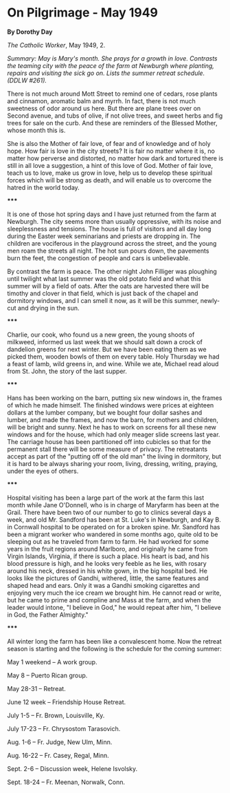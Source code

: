 On Pilgrimage - May 1949
========================

**By Dorothy Day**

*The Catholic Worker*, May 1949, 2.

*Summary: May is Mary's month. She prays for a growth in love. Contrasts
the teaming city with the peace of the farm at Newburgh where planting,
repairs and visiting the sick go on. Lists the summer retreat schedule.
(DDLW \#261).*

There is not much around Mott Street to remind one of cedars, rose
plants and cinnamon, aromatic balm and myrrh. In fact, there is not much
sweetness of odor around us here. But there are plane trees over on
Second avenue, and tubs of olive, if not olive trees, and sweet herbs
and fig trees for sale on the curb. And these are reminders of the
Blessed Mother, whose month this is.

She is also the Mother of fair love, of fear and of knowledge and of
holy hope. How fair is love in the city streets? It is fair no matter
where it is, no matter how perverse and distorted, no matter how dark
and tortured there is still in all love a suggestion, a hint of this
love of God. Mother of fair love, teach us to love, make us grow in
love, help us to develop these spiritual forces which will be strong as
death, and will enable us to overcome the hatred in the world today.

**\*\*\***

It is one of those hot spring days and I have just returned from the
farm at Newburgh. The city seems more than usually oppressive, with its
noise and sleeplessness and tensions. The house is full of visitors and
all day long during the Easter week seminarians and priests are dropping
in. The children are vociferous in the playground across the street, and
the young men roam the streets all night. The hot sun pours down, the
pavements burn the feet, the congestion of people and cars is
unbelievable.

By contrast the farm is peace. The other night John Filliger was
ploughing until twilight what last summer was the old potato field and
what this summer will by a field of oats. After the oats are harvested
there will be timothy and clover in that field, which is just back of
the chapel and dormitory windows, and I can smell it now, as it will be
this summer, newly-cut and drying in the sun.

**\*\*\***

Charlie, our cook, who found us a new green, the young shoots of
milkweed, informed us last week that we should salt down a crock of
dandelion greens for next winter. But we have been eating them as we
picked them, wooden bowls of them on every table. Holy Thursday we had a
feast of lamb, wild greens in, and wine. While we ate, Michael read
aloud from St. John, the story of the last supper.

**\*\*\***

Hans has been working on the barn, putting six new windows in, the
frames of which he made himself. The finished windows were prices at
eighteen dollars at the lumber company, but we bought four dollar sashes
and lumber, and made the frames, and now the barn, for mothers and
children, will be bright and sunny. Next he has to work on screens for
all these new windows and for the house, which had only meager slide
screens last year. The carriage house has been partitioned off into
cubicles so that for the permanent stall there will be some measure of
privacy. The retreatants accept as part of the "putting off of the old
man" the living in dormitory, but it is hard to be always sharing your
room, living, dressing, writing, praying, under the eyes of others.

**\*\*\***

Hospital visiting has been a large part of the work at the farm this
last month while Jane O'Donnell, who is in charge of Maryfarm has been
at the Grail. There have been two of our number to go to clinics several
days a week, and old Mr. Sandford has been at St. Luke's in Newburgh,
and Kay B. in Cornwall hospital to be operated on for a broken spine.
Mr. Sandford has been a migrant worker who wandered in some months ago,
quite old to be sleeping out as he traveled from farm to farm. He had
worked for some years in the fruit regions around Marlboro, and
originally he came from Virgin Islands, Virginia, if there is such a
place. His heart is bad, and his blood pressure is high, and he looks
very feeble as he lies, with rosary around his neck, dressed in his
white gown, in the big hospital bed. He looks like the pictures of
Gandhi, withered, little, the same features and shaped head and ears.
Only it was a Gandhi smoking cigarettes and enjoying very much the ice
cream we brought him. He cannot read or write, but he came to prime and
compline and Mass at the farm, and when the leader would intone, "I
believe in God," he would repeat after him, "I believe in God, the
Father Almighty."

**\*\*\***

All winter long the farm has been like a convalescent home. Now the
retreat season is starting and the following is the schedule for the
coming summer:

May 1 weekend – A work group.

May 8 – Puerto Rican group.

May 28-31 – Retreat.

June 12 week – Friendship House Retreat.

July 1-5 – Fr. Brown, Louisville, Ky.

July 17-23 – Fr. Chrysostom Tarasovich.

Aug. 1-6 – Fr. Judge, New Ulm, Minn.

Aug. 16-22 – Fr. Casey, Regal, Minn.

Sept. 2-6 – Discussion week, Helene Isvolsky.

Sept. 18-24 – Fr. Meenan, Norwalk, Conn.

